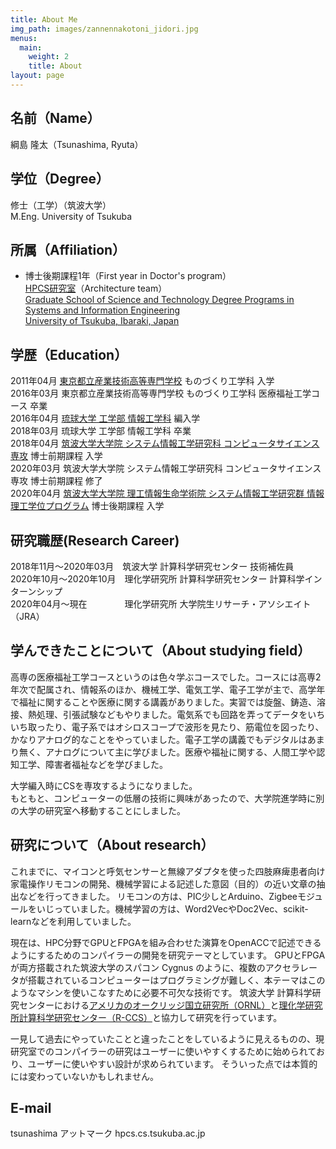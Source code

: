 ```yaml
---
title: About Me
img_path: images/zannennakotoni_jidori.jpg
menus:
  main:
    weight: 2
    title: About
layout: page
---
```


## 名前（Name）
綱島 隆太（Tsunashima, Ryuta）

## 学位（Degree）
修士（工学）（筑波大学）  
M.Eng. University of Tsukuba

## 所属（Affiliation）
- 博士後期課程1年（First year in Doctor's program）  
[HPCS研究室](https://www.hpcs.cs.tsukuba.ac.jp/)（Architecture team）  
[Graduate School of Science and Technology Degree Programs in Systems and Information Engineering](https://www.sie.tsukuba.ac.jp/)  
[University of Tsukuba, Ibaraki, Japan](https://www.tsukuba.ac.jp/)

## 学歴（Education）
2011年04月 [東京都立産業技術高等専門学校](https://www.metro-cit.ac.jp/) ものづくり工学科 入学  
2016年03月 東京都立産業技術高等専門学校 ものづくり工学科 医療福祉工学コース 卒業  
2016年04月 [琉球大学 工学部 情報工学科](https://ie.u-ryukyu.ac.jp/) 編入学  
2018年03月 琉球大学 工学部 情報工学科 卒業  
2018年04月 [筑波大学大学院 システム情報工学研究科 コンピュータサイエンス専攻](http://www.cs.tsukuba.ac.jp/) 博士前期課程 入学  
2020年03月 筑波大学大学院 システム情報工学研究科 コンピュータサイエンス専攻 博士前期課程 修了  
2020年04月 [筑波大学大学院 理工情報生命学術院 システム情報工学研究群 情報理工学位プログラム](http://www.cs.tsukuba.ac.jp/) 博士後期課程 入学  

## 研究職歴(Research Career)
2018年11月〜2020年03月　筑波大学 計算科学研究センター 技術補佐員  
2020年10月〜2020年10月　理化学研究所 計算科学研究センター 計算科学インターンシップ  
2020年04月〜現在　　　　 理化学研究所 大学院生リサーチ・アソシエイト（JRA）  

## 学んできたことについて（About studying field）
高専の医療福祉工学コースというのは色々学ぶコースでした。コースには高専2年次で配属され、情報系のほか、機械工学、電気工学、電子工学が主で、高学年で福祉に関することや医療に関する講義がありました。実習では旋盤、鋳造、溶接、熱処理、引張試験などもやりました。電気系でも回路を弄ってデータをいちいち取ったり、電子系ではオシロスコープで波形を見たり、筋電位を図ったり、かなりアナログ的なことをやっていました。電子工学の講義でもデジタルはあまり無く、アナログについて主に学びました。医療や福祉に関する、人間工学や認知工学、障害者福祉などを学びました。

大学編入時にCSを専攻するようになりました。  
もともと、コンピューターの低層の技術に興味があったので、大学院進学時に別の大学の研究室へ移動することにしました。

## 研究について（About research）
これまでに、マイコンと呼気センサーと無線アダプタを使った四肢麻痺患者向け家電操作リモコンの開発、機械学習による記述した意図（目的）の近い文章の抽出などを行ってきました。
リモコンの方は、PIC少しとArduino、Zigbeeモジュールをいじっていました。機械学習の方は、Word2VecやDoc2Vec、scikit-learnなどを利用していました。

現在は、HPC分野でGPUとFPGAを組み合わせた演算をOpenACCで記述できるようにするためのコンパイラーの開発を研究テーマとしています。
GPUとFPGAが両方搭載された筑波大学のスパコン Cygnus のように、複数のアクセラレータが搭載されているコンピューターはプログラミングが難しく、本テーマはこのようなマシンを使いこなすために必要不可欠な技術です。
筑波大学 計算科学研究センターにおける[アメリカのオークリッジ国立研究所（ORNL）](https://www.ornl.gov/)と[理化学研究所計算科学研究センター（R-CCS）](https://www.r-ccs.riken.jp/jp/)と協力して研究を行っています。

一見して過去にやっていたことと違ったことをしているように見えるものの、現研究室でのコンパイラーの研究はユーザーに使いやすくするために始められており、ユーザーに使いやすい設計が求められています。
そういった点では本質的には変わっていないかもしれません。

## E-mail
tsunashima アットマーク hpcs.cs.tsukuba.ac.jp